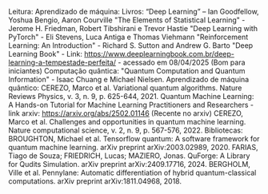 Leitura:
  Aprendizado de máquina:
    Livros:
        “Deep Learning” – Ian Goodfellow, Yoshua Bengio, Aaron Courville
        "The Elements of Statistical Learning" - Jerome H. Friedman, Robert Tibshirani e Trevor Hastie
        "Deep Learning with PyTorch" - Eli Stevens, Luca Antiga e Thomas Viehmann
        "Reinforcement Learning: An Introduction" - Richard S. Sutton and Andrew G. Barto
        "Deep Learning Book" - Link: https://www.deeplearningbook.com.br/deep-learning-a-tempestade-perfeita/ - acessado em 08/04/2025 (Bom para iniciantes)
  Computação quântica:
        "Quantum Computation and Quantum Information" - Isaac Chuang e Michael Nielsen.
  Aprendizado de máquina quântico:
      CEREZO, Marco et al. Variational quantum algorithms. Nature Reviews Physics, v. 3, n. 9, p. 625-644, 2021.
      Quantum Machine Learning: A Hands-on Tutorial for Machine Learning Practitioners and Researchers - link arxiv: https://arxiv.org/abs/2502.01146 (Recente no arxiv)
      CEREZO, Marco et al. Challenges and opportunities in quantum machine learning. Nature computational science, v. 2, n. 9, p. 567-576, 2022.
  Bibliotecas:
    BROUGHTON, Michael et al. Tensorflow quantum: A software framework for quantum machine learning. arXiv preprint arXiv:2003.02989, 2020.
    FARIAS, Tiago de Souza; FRIEDRICH, Lucas; MAZIERO, Jonas. QuForge: A Library for Qudits Simulation. arXiv preprint arXiv:2409.17716, 2024.
    BERGHOLM, Ville et al. Pennylane: Automatic differentiation of hybrid quantum-classical computations. arXiv preprint arXiv:1811.04968, 2018.
      
  
